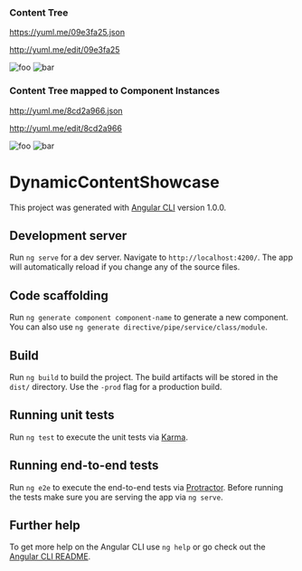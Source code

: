 ### Content Tree

https://yuml.me/09e3fa25.json

http://yuml.me/edit/09e3fa25

![foo](https://yuml.me/09e3fa25.svg)
![bar](https://yuml.me/09e3fa25.png)

### Content Tree mapped to Component Instances

http://yuml.me/8cd2a966.json

http://yuml.me/edit/8cd2a966

![foo](https://yuml.me/8cd2a966.svg)
![bar](https://yuml.me/8cd2a966.png)



# DynamicContentShowcase

This project was generated with [Angular CLI](https://github.com/angular/angular-cli) version 1.0.0.

## Development server

Run `ng serve` for a dev server. Navigate to `http://localhost:4200/`. The app will automatically reload if you change any of the source files.

## Code scaffolding

Run `ng generate component component-name` to generate a new component. You can also use `ng generate directive/pipe/service/class/module`.

## Build

Run `ng build` to build the project. The build artifacts will be stored in the `dist/` directory. Use the `-prod` flag for a production build.

## Running unit tests

Run `ng test` to execute the unit tests via [Karma](https://karma-runner.github.io).

## Running end-to-end tests

Run `ng e2e` to execute the end-to-end tests via [Protractor](http://www.protractortest.org/).
Before running the tests make sure you are serving the app via `ng serve`.

## Further help

To get more help on the Angular CLI use `ng help` or go check out the [Angular CLI README](https://github.com/angular/angular-cli/blob/master/README.md).
